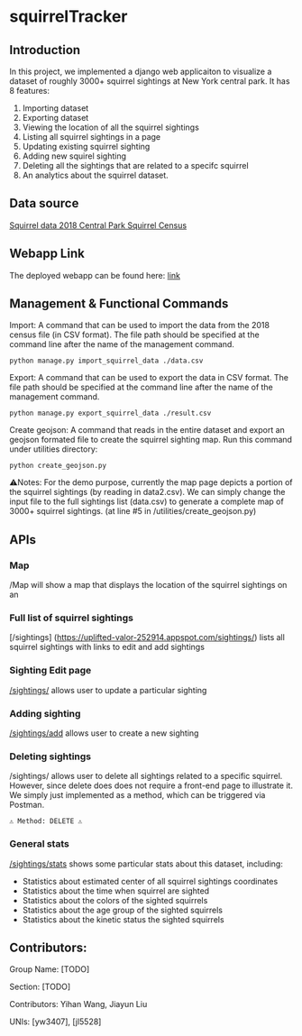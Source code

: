 # squirrelTracker

## Introduction
In this project, we implemented a django web applicaiton to visualize a dataset of roughly 3000+ squirrel sightings at New York central park. It has 8 features: 
1. Importing dataset
2. Exporting dataset 
3. Viewing the location of all the squirrel sightings
4. Listing all squirrel sightings in a page
5. Updating existing squirrel sighting 
6. Adding new squirel sighting 
7. Deleting all the sightings that are related to a specifc squirrel 
8. An analytics about the squirrel dataset.

## Data source
[Squirrel data 2018 Central Park Squirrel Census](https://data.cityofnewyork.us/Environment/2018-Central-Park-Squirrel-Census-Squirrel-Data/vfnx-vebw)

## Webapp Link
The deployed webapp can be found here: [link](https://uplifted-valor-252914.appspot.com/sightings/)

## Management & Functional Commands
Import: A command that can be used to import the data from the 2018 census file (in CSV format). The file path should be specified at the command line after the name of the management command.

```
python manage.py import_squirrel_data ./data.csv
```
Export: A command that can be used to export the data in CSV format. The file path should be specified at the command line after the name of the management command.
```
python manage.py export_squirrel_data ./result.csv
```
Create geojson: A command that reads in the entire dataset and export an geojson formated file to create the squirrel sighting map. Run this command under utilities directory: 
```
python create_geojson.py 
```
⚠️Notes: For the demo purpose, currently the map page depicts a portion of the squirrel sightings (by reading in data2.csv). We can simply change the input file to the full sightings list (data.csv) to generate a complete map of 3000+ squirrel sightings. 
(at line #5 in /utilities/create_geojson.py)

## APIs 
### Map
/Map will show a map that displays the location of the squirrel sightings on an

### Full list of squirrel sightings
[/sightings] (https://uplifted-valor-252914.appspot.com/sightings/) lists all squirrel sightings with links to edit and add sightings

### Sighting Edit page 
[/sightings/<unique-squirrel-id>](https://uplifted-valor-252914.appspot.com/sightings/37F-PM-1014-03/) allows user to update a particular sighting

### Adding sighting 
[/sightings/add](https://uplifted-valor-252914.appspot.com/sightings/add/) allows user to create a new sighting

### Deleting sightings
/sightings/<unique-squirrel-id> allows user to delete all sightings related to a specific squirrel. However, since delete does does not require a front-end page to illustrate it. We simply just implemented as a method, which can be triggered via Postman. 
```
⚠️ Method: DELETE ⚠️
```
### General stats
[/sightings/stats](https://uplifted-valor-252914.appspot.com/sightings/stats/) shows some particular stats about this dataset, including: 
* Statistics about estimated center of all squirrel sightings coordinates
* Statistics about the time when squirrel are sighted
* Statistics about the colors of the sighted squirrels
* Statistics about the age group of the sighted squirrels
* Statistics about the kinetic status the sighted squirrels


## Contributors:
Group Name: [TODO]

Section: [TODO]

Contributors: Yihan Wang, Jiayun Liu

UNIs: [yw3407], [jl5528]
